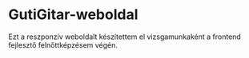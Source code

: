 # GutiGitar-weboldal
Ezt a reszponzív weboldalt készítettem el vizsgamunkaként a frontend fejlesztő felnőttképzésem végén.
